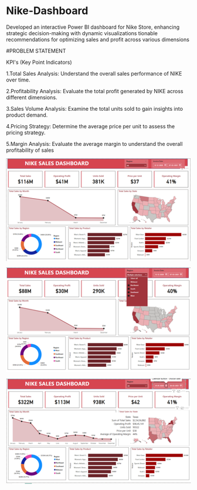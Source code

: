 # Nike-Dashboard
Developed an interactive Power BI dashboard for Nike Store, enhancing strategic decision-making with dynamic visualizations
tionable recommendations for optimizing sales and profit across various dimensions


#PROBLEM STATEMENT 

KPI's (Key Point Indicators) 

1.Total Sales Analysis: 
Understand the overall sales performance of NIKE over time. 

2.Profitability Analysis: 
Evaluate the total profit generated by NIKE across different dimensions. 

3.Sales Volume Analysis: 
Examine the total units sold to gain insights into product demand. 

4.Pricing Strategy: 
Determine the average price per unit to assess the pricing strategy. 

5.Margin Analysis: 
Evaluate the average margin to understand the overall profitability of sales



![image alt](https://github.com/rohansingh2609/Nike-Dashboard/blob/5c11d78e1b0405fd80e44aadf438d6bccb7b29a6/NIKE%20SALES%20DASHBOARD.png)

![image alt](https://github.com/rohansingh2609/Nike-Dashboard/blob/71992cf58cac53979bf3f0e8a51d97b95e7cc6f8/Screenshot%202025-04-21%20113429.png)

![image alt](https://github.com/rohansingh2609/Nike-Dashboard/blob/main/Screenshot%202025-04-21%20115102.png?raw=true)
